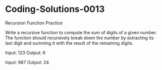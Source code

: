 # Coding-Solutions-0013
Recursion Function Practice

Write a recursive function to compute the sum of digits of a
given number. The function should recursively break down the
number by extracting its last digit and summing it with the
result of the remaining digits.

Input: 123
Output: 6

Input: 987
Output: 24
